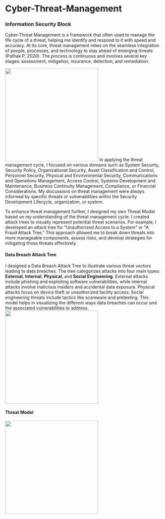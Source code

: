 # Cyber-Threat-Management
### Information Security Block
Cyber-Threat Management is a framework that often used to manage the life cycle of a threat, helping me identify and respond to it with speed and accuracy. At its core, threat management relies on the seamless integration of people, processes, and technology to stay ahead of emerging threats (Pathak P, 2020). The process is continuous and involves several key stages: assessment, mitigation, insurance, detection, and remediation.

<img src="https://github.com/user-attachments/assets/02513bf8-7b39-49d0-814a-0997a6782d21" width ='300'>
In applying the threat management cycle, I focused on various domains such as System Security, Security Policy, Organizational Security, Asset Classification and Control, Personnel Security, Physical and Environmental Security, Communications and Operations Management, Access Control, Systems Development and Maintenance, Business Continuity Management, Compliance, or Financial Considerations. My discussions on threat management were always informed by specific threats or vulnerabilities within the Security Development Lifecycle, organization, or system.

To enhance threat management further, I designed my own Threat Model based on my understanding of the threat management cycle. I created attack trees to visually represent potential threat scenarios. For example, I developed an attack tree for "Unauthorized Access to a System" or "A Fraud Attack Tree." This approach allowed me to break down threats into more manageable components, assess risks, and develop strategies for mitigating those threats effectively.

#### Data Breach Attack Tree

I designed a Data Breach Attack Tree to illustrate various threat vectors leading to data breaches. The tree categorizes attacks into four main types: **External**, **Internal**, **Physical**, and **Social Engineering**. External attacks include phishing and exploiting software vulnerabilities, while internal attacks involve malicious insiders and accidental data exposure. Physical attacks focus on device theft or unauthorized facility access. Social engineering threats include tactics like scareware and pretexting. This model helps in visualizing the different ways data breaches can occur and the associated vulnerabilities to address.
<img src="https://github.com/user-attachments/assets/ff423ee9-584b-4f26-a7bf-4dd73c2303c1" width = '300'>

#### Threat Model
<img src="https://github.com/user-attachments/assets/e91ac979-24f7-4266-8bd2-94022425e3ff" width = '300'>
